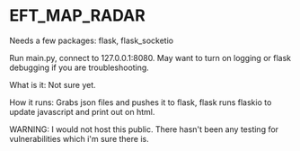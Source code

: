 # EFT_MAP_RADAR
Needs a few packages: flask, flask_socketio

Run main.py, connect to 127.0.0.1:8080. May want to turn on logging or flask debugging if you are troubleshooting. 


What is it:
Not sure yet.

How it runs:
Grabs json files and pushes it to flask, flask runs flaskio to update javascript and print out on html.

WARNING: I would not host this public. There hasn't been any testing for vulnerabilities which i'm sure there is. 


